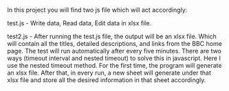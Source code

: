 In this project you will find two js file which will act accordingly:

test.js - 
   Write data,
   Read data,
   Edit data
   in xlsx file.

test2.js -
After running the test.js file, the output will be an xlsx file. Which will contain all the titles, detailed descriptions, and links from the BBC home page. The test will run automatically after every five minutes. There are two ways (timeout interval and nested timeout) to solve this in javascript. Here I use the nested timeout method. For the first time, the program will generate an xlsx file. After that, in every run, a new sheet will generate under that xlsx file and store all the desired information in that sheet accordingly. 
